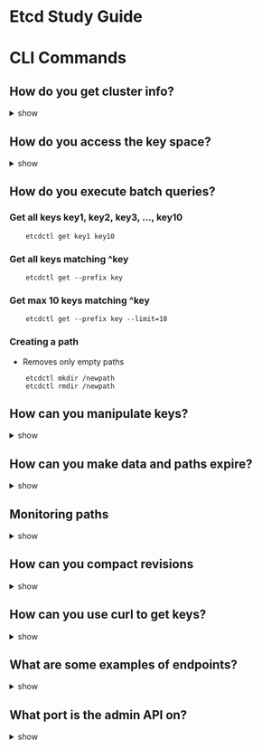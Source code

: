 # Etcd Study Guide


# CLI Commands

## How do you get cluster info?

<details><summary>show</summary>
<p>

```
    etcdctl ls  /_etc/machines --recursive
```

### List all known hosts

```
    etcdctl get /_etc/machines/<token>        
```

### Details of a host

```
    etcdctl get /_etc/config
```

</p>
</details>

## How do you access the key space?

<details><summary>show</summary>
<p>

### Get top-level keys

```
etcdctl ls

```

### Get full tree

```
etcdctl ls / --recursive

```

### Get key details

```

etcdctl get <key path>
```

### Get key value only

```
etcdctl get <key path> --rev=<number> 

```

### Get key older revisions 

```

etcdctl -o extended get <key path> 
```

### Get key and etadata

```
etcdctl get <key path> -w=json 

```

### Output in json w/ metadata

```
etcdctl get <key path> -w=json 

```

</p>
</details>
    
    
## How do you execute batch queries?

### Get all keys key1, key2, key3, ..., key10

```
    etcdctl get key1 key10 

```

### Get all keys matching ^key

```
    etcdctl get --prefix key                    

```
### Get max 10 keys matching ^key

```
    etcdctl get --prefix key --limit=10         

```

### Creating a path

* Removes only empty paths

```
    etcdctl mkdir /newpath
    etcdctl rmdir /newpath     

```

</p>
</details>


## How can you manipulate keys?

<details><summary>show</summary>
<p>


### Create key

```
    etcdctl mk     /path/newkey some-data

```

### Create or update key

```
    etcdctl set    /path/newkey some-data 

```

### Update key

```
    etcdctl update /path/key new-data           
    etcdctl put    /path/key new-data
    etcdctl rm     /path/key
    etcdctl rm     /path --recursive

```

</p>
</details>

## How can you make data and paths expire?

<details><summary>show</summary>
<p>

* by passing --ttl when creating paths

### Path with expiration

```
    etcdctl mkdir     /path --ttl 120     

```

### Reset path expiration

```
    etcdctl updatedir /path --ttl 120     

```

</p>
</details>
    
## Monitoring paths

<details><summary>show</summary>
<p>

```

    etcdctl watch /path
    etcdctl watch --recursive /path

```
    
### Trigger command on event

```
    etcdctl watch --recursive /path -- printf "Path /path was changed.\n"

```

</p>
</details>


## How can you compact revisions

<details><summary>show</summary>
<p>

### Drop all revisions older than <number>

```
    etcdctl compact <number>     

```

</p>
</details>

    
## How can you use curl to get keys?

<details><summary>show</summary>
<p>


### Sample curl

```

    curl -L http://127.0.0.1:4001/v2/keys/

```

</p>
</details>

## What are some examples of endpoints?

<details><summary>show</summary>
<p>



```
    /version
    /v2/stats/self         # Node info
    /v2/stats/store        # Statisitics ops/s
    /v2/stats/leader       # Cluster master/slave details
    
    /v2/keys
    /v2/keys/?recursive=true
```

</p>
</details>

## What port is the admin API on?

<details><summary>show</summary>
<p>

Separately from the port 4001 cluster API there is also an admin API for configuration changes on default port 7001

```
    /v2/admin/config       # GET returns settings, XPUT changes settings
    /v2/admin/machines     # Cluster details

```

</p>
</details>